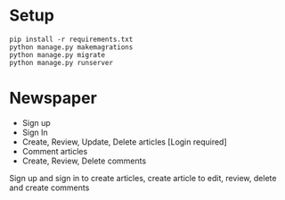 # Setup
```
pip install -r requirements.txt
python manage.py makemagrations
python manage.py migrate
python manage.py runserver
```

# Newspaper
* Sign up
* Sign In
* Create, Review, Update, Delete articles [Login required]
* Comment articles
* Create, Review, Delete comments

Sign up and sign in to create articles, create article to edit, review, delete and create comments
